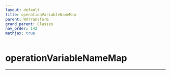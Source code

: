```yaml
---
layout: default
title: operationVariableNameMap
parent: WVTransform
grand_parent: Classes
nav_order: 142
mathjax: true
---
```


#  operationVariableNameMap




---

